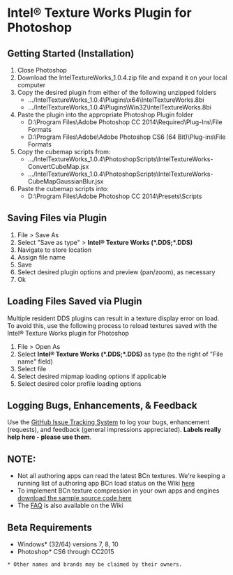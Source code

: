 # Intel&reg; Texture Works Plugin for Photoshop


## Getting Started (Installation)
1. Close Photoshop
2. Download the IntelTextureWorks_1.0.4.zip file and expand it on your local computer
3. Copy the desired plugin from either of the following unzipped folders
	* .../IntelTextureWorks_1.0.4\Plugins\x64\IntelTextureWorks.8bi
	* .../IntelTextureWorks_1.0.4\Plugins\Win32\IntelTextureWorks.8bi
4. Paste the plugin into the appropriate Photoshop Plugin folder
	* D:\Program Files\Adobe Photoshop CC 2014\Required\Plug-Ins\File Formats
	* D:\Program Files\Adobe\Adobe Photoshop CS6 (64 Bit)\Plug-ins\File Formats
5. Copy the cubemap scripts from:
	* .../IntelTextureWorks_1.0.4\PhotoshopScripts\IntelTextureWorks-ConvertCubeMap.jsx
	* .../IntelTextureWorks_1.0.4\PhotoshopScripts\IntelTextureWorks-CubeMapGaussianBlur.jsx
6. Paste the cubemap scripts into:
	* D:\Program Files\Adobe Photoshop CC 2014\Presets\Scripts

## Saving Files via Plugin
1. File > Save As
2. Select "Save as type" > **Intel&reg; Texture Works (\*.DDS;\*.DDS)**
2. Navigate to store location
3. Assign file name
4. Save
5. Select desired plugin options and preview (pan/zoom), as necessary
6. Ok

## Loading Files Saved via Plugin
Multiple resident DDS plugins can result in a texture display error on load. To avoid this, use the following process to reload textures saved with the Intel&reg; Texture Works plugin for Photoshop

1. File > Open As
2. Select **Intel&reg; Texture Works (\*.DDS;\*.DDS)** as type (to the right of "File name" field)
3. Select file
4. Select desired mipmap loading options if applicable
5. Select desired color profile loading options

## Logging Bugs, Enhancements, & Feedback
Use the [GitHub Issue Tracking System](https://github.com/GameTechDev/Intel-Texture-Works-Plugin/issues) to log your bugs, enhancement (requests), and feedback (general impressions appreciated). **Labels really help here - please use them**.

## NOTE:
* Not all authoring apps can read the latest BCn textures. We're keeping a running list of authoring app BCn load status on the Wiki [here](https://github.com/GameTechDev/Intel-Texture-Works-Plugin/wiki/BCn-App-Support)
* To implement BCn texture compression in your own apps and engines [download the sample source code here](https://software.intel.com/en-us/articles/fast-ispc-texture-compressor-update)
* The [FAQ](https://github.com/GameTechDev/Intel-Texture-Works-Plugin/wiki/FAQ) is also available on the Wiki

## Beta Requirements

* Windows\* (32/64) versions 7, 8, 10
* Photoshop\* CS6 through CC2015

```
* Other names and brands may be claimed by their owners.
```